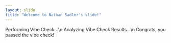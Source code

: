 ```yaml
---
layout: slide
title: "Welcome to Nathan Sadler's slide!"
---
```

Performing Vibe Check...\n
Analyzing Vibe Check Results...\n
Congrats, you passed the vibe check!
